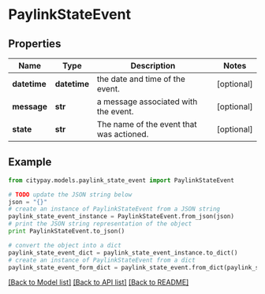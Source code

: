 # PaylinkStateEvent


## Properties

Name | Type | Description | Notes
------------ | ------------- | ------------- | -------------
**datetime** | **datetime** | the date and time of the event. | [optional] 
**message** | **str** | a message associated with the event. | [optional] 
**state** | **str** | The name of the event that was actioned. | [optional] 

## Example

```python
from citypay.models.paylink_state_event import PaylinkStateEvent

# TODO update the JSON string below
json = "{}"
# create an instance of PaylinkStateEvent from a JSON string
paylink_state_event_instance = PaylinkStateEvent.from_json(json)
# print the JSON string representation of the object
print PaylinkStateEvent.to_json()

# convert the object into a dict
paylink_state_event_dict = paylink_state_event_instance.to_dict()
# create an instance of PaylinkStateEvent from a dict
paylink_state_event_form_dict = paylink_state_event.from_dict(paylink_state_event_dict)
```
[[Back to Model list]](../README.md#documentation-for-models) [[Back to API list]](../README.md#documentation-for-api-endpoints) [[Back to README]](../README.md)


